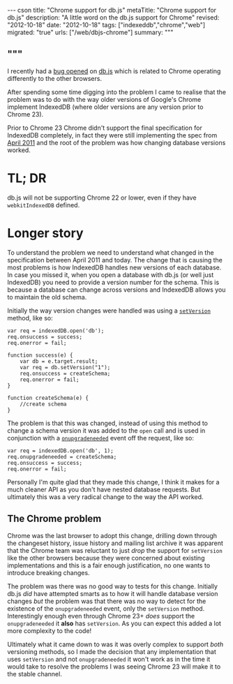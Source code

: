 --- cson
title: "Chrome support for db.js"
metaTitle: "Chrome support for db.js"
description: "A little word on the db.js support for Chrome"
revised: "2012-10-18"
date: "2012-10-18"
tags: ["indexeddb","chrome","web"]
migrated: "true"
urls: ["/web/dbjs-chrome"]
summary: """

"""
---
I recently had a [bug opened](https://github.com/aaronpowell/db.js/issues/14) on [db.js](https://github.com/aaronpowell/db.js) which is related to Chrome operating differently to the other browsers.

After spending some time digging into the problem I came to realise that the problem was to do with the way older versions of Google's Chrome implement IndexedDB (where older versions are any version prior to Chrome 23).

Prior to Chrome 23 Chrome didn't support the final specification for IndexedDB completely, in fact they were still implementing the spec from [April 2011](http://www.w3.org/TR/2011/WD-IndexedDB-20110419) and the root of the problem was how changing database versions worked.

# TL; DR

db.js will not be supporting Chrome 22 or lower, even if they have `webkitIndexedDB` defined.

# Longer story

To understand the problem we need to understand what changed in the specification between April 2011 and today. The change that is causing the most problems is how IndexedDB handles new versions of each database. In case you missed it, when you open a database with db.js (or well just IndexedDB) you need to provide a version number for the schema. This is because a database can change across versions and IndexedDB allows you to maintain the old schema.

Initially the way version changes were handled was using a [`setVersion`](http://www.w3.org/TR/2011/WD-IndexedDB-20110419/#widl-IDBDatabase-setVersion) method, like so:

    var req = indexedDB.open('db');
    req.onsuccess = success;
    req.onerror = fail;
     
    function success(e) {
        var db = e.target.result;
        var req = db.setVersion("1");
        req.onsuccess = createSchema;
        req.onerror = fail;
    }
     
    function createSchema(e) {
        //create schema
    }

The problem is that this was changed, instead of using this method to change a schema version it was added to the `open` call and is used in conjunction with a [`onupgradeneeded`](http://www.w3.org/TR/IndexedDB/#widl-IDBOpenDBRequest-onupgradeneeded) event off the request, like so:

    var req = indexedDB.open('db', 1);
    req.onupgradeneeded = createSchema;
    req.onsuccess = success;
    req.onerror = fail;

Personally I'm quite glad that they made this change, I think it makes for a much cleaner API as you don't have nested database requests. But ultimately this was a very radical change to the way the API worked.

## The Chrome problem

Chrome was the last browser to adopt this change, drilling down through the changeset history, issue history and mailing list archive it was apparent that the Chrome team was reluctant to just _drop_ the support for `setVersion` like the other browsers because they were concerned about existing implementations and this is a fair enough justification, no one wants to introduce breaking changes.

The problem was there was no good way to tests for this change. Initially db.js _did_ have attempted smarts as to how it will handle database version changes _but_ the problem was that there was no way to detect for the existence of the `onupgradeneeded` event, only the `setVersion` method. Interestingly enough even through Chrome 23+ _does_ support the `onupgradeneeded` it **also** has `setVersion`. As you can expect this added a lot more complexity to the code!

Ultimately what it came down to was it was overly complex to support _both_ versioning methods, so I made the decision that any implementation that uses `setVersion` and not `onupgradeneeded` it won't work as in the time it would take to resolve the problems I was seeing Chrome 23 will make it to the stable channel.